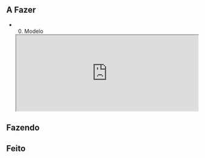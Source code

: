 ## A Fazer
- 00. Modelo  
  <iframe
    src="https://efzevios.github.io/Spork/Porcento.html"
    style="width:100%;height:200;aspect-ratio:"
    scrolling="yes">
  </iframe>
  

## Fazendo

## Feito